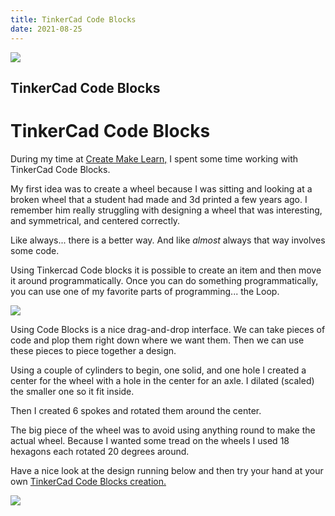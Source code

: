 ```yaml
---
title: TinkerCad Code Blocks
date: 2021-08-25
---
```


![](https://cdn.sanity.io/images/jzq9n05y/production/dc4324a75b171092dadff288e25c0962cd3556e9-5300x2890.png?w=5300&h=2890&auto=format)

## TinkerCad Code Blocks

# TinkerCad Code Blocks

During my time at [Create Make Learn,](https://boskind.tech/blog/create-make-learn) I spent some time working with TinkerCad Code Blocks.

My first idea was to create a wheel because I was sitting and looking at a broken wheel that a student had made and 3d printed a few years ago. I remember him really struggling with designing a wheel that was interesting, and symmetrical, and centered correctly.

Like always... there is a better way. And like _almost_ always that way involves some code.

Using Tinkercad Code blocks it is possible to create an item and then move it around programmatically. Once you can do something programmatically, you can use one of my favorite parts of programming... the Loop.

![](https://cdn.sanity.io/images/jzq9n05y/production/4feea177c090d97adc7074c6dd6e593f1d273299-1152x1296.png?w=600)

Using Code Blocks is a nice drag-and-drop interface. We can take pieces of code and plop them right down where we want them. Then we can use these pieces to piece together a design.

Using a couple of cylinders to begin, one solid, and one hole I created a center for the wheel with a hole in the center for an axle. I dilated (scaled) the smaller one so it fit inside.

Then I created 6 spokes and rotated them around the center.

The big piece of the wheel was to avoid using anything round to make the actual wheel. Because I wanted some tread on the wheels I used 18 hexagons each rotated 20 degrees around.

Have a nice look at the design running below and then try your hand at your own [TinkerCad Code Blocks creation.](https://www.tinkercad.com/)​

![](https://cdn.sanity.io/images/jzq9n05y/production/5c5737097dc60707f6bb27f2c7bf7199f85123b8-1424x1363.gif?w=600)
